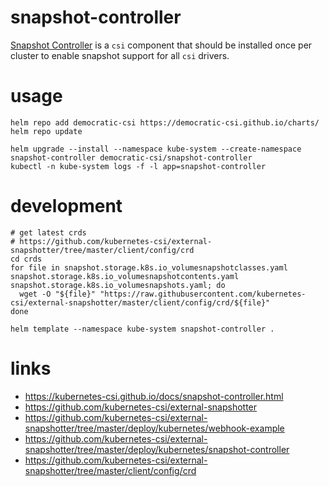 # snapshot-controller

[Snapshot Controller](https://kubernetes-csi.github.io/docs/snapshot-controller.html)
is a `csi` component that should be installed once per cluster to enable
snapshot support for all `csi` drivers.

# usage

```
helm repo add democratic-csi https://democratic-csi.github.io/charts/
helm repo update

helm upgrade --install --namespace kube-system --create-namespace snapshot-controller democratic-csi/snapshot-controller
kubectl -n kube-system logs -f -l app=snapshot-controller
```

# development

```
# get latest crds
# https://github.com/kubernetes-csi/external-snapshotter/tree/master/client/config/crd
cd crds
for file in snapshot.storage.k8s.io_volumesnapshotclasses.yaml snapshot.storage.k8s.io_volumesnapshotcontents.yaml snapshot.storage.k8s.io_volumesnapshots.yaml; do
  wget -O "${file}" "https://raw.githubusercontent.com/kubernetes-csi/external-snapshotter/master/client/config/crd/${file}"
done

helm template --namespace kube-system snapshot-controller .
```

# links

- https://kubernetes-csi.github.io/docs/snapshot-controller.html
- https://github.com/kubernetes-csi/external-snapshotter
- https://github.com/kubernetes-csi/external-snapshotter/tree/master/deploy/kubernetes/webhook-example
- https://github.com/kubernetes-csi/external-snapshotter/tree/master/deploy/kubernetes/snapshot-controller
- https://github.com/kubernetes-csi/external-snapshotter/tree/master/client/config/crd

